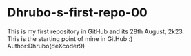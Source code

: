 # Dhrubo-s-first-repo-00
This is my first repository in GitHub and its 28th August, 2k23. 
<br> 
This is the starting point of mine in GitHub :) 
<br>
Author:Dhrubo(deXcoder9) 

